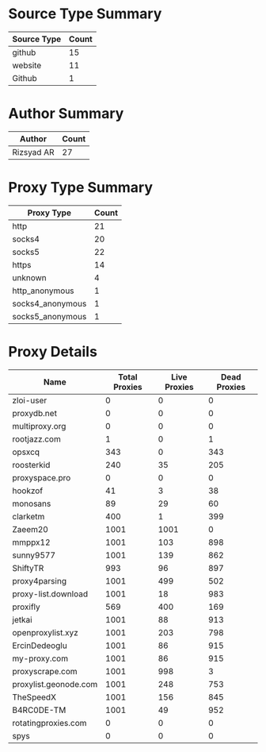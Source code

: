 # Source Type Summary

| Source Type | Count |
|-------------|-------|
| github | 15 |
| website | 11 |
| Github | 1 |


# Author Summary

| Author | Count |
|--------|-------|
| Rizsyad AR | 27 |


# Proxy Type Summary

| Proxy Type | Count |
|------------|-------|
| http | 21 |
| socks4 | 20 |
| socks5 | 22 |
| https | 14 |
| unknown | 4 |
| http_anonymous | 1 |
| socks4_anonymous | 1 |
| socks5_anonymous | 1 |


# Proxy Details

| Name | Total Proxies | Live Proxies | Dead Proxies |
|------|---------------|--------------|---------------|
| zloi-user | 0 | 0 | 0 |
| proxydb.net | 0 | 0 | 0 |
| multiproxy.org | 0 | 0 | 0 |
| rootjazz.com | 1 | 0 | 1 |
| opsxcq | 343 | 0 | 343 |
| roosterkid | 240 | 35 | 205 |
| proxyspace.pro | 0 | 0 | 0 |
| hookzof | 41 | 3 | 38 |
| monosans | 89 | 29 | 60 |
| clarketm | 400 | 1 | 399 |
| Zaeem20 | 1001 | 1001 | 0 |
| mmppx12 | 1001 | 103 | 898 |
| sunny9577 | 1001 | 139 | 862 |
| ShiftyTR | 993 | 96 | 897 |
| proxy4parsing | 1001 | 499 | 502 |
| proxy-list.download | 1001 | 18 | 983 |
| proxifly | 569 | 400 | 169 |
| jetkai | 1001 | 88 | 913 |
| openproxylist.xyz | 1001 | 203 | 798 |
| ErcinDedeoglu | 1001 | 86 | 915 |
| my-proxy.com | 1001 | 86 | 915 |
| proxyscrape.com | 1001 | 998 | 3 |
| proxylist.geonode.com | 1001 | 248 | 753 |
| TheSpeedX | 1001 | 156 | 845 |
| B4RC0DE-TM | 1001 | 49 | 952 |
| rotatingproxies.com | 0 | 0 | 0 |
| spys | 0 | 0 | 0 |
